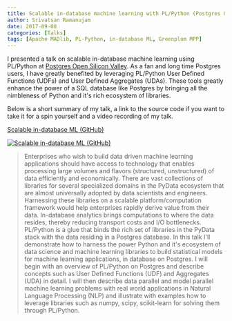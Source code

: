 ```yaml
---
title: Scalable in-database machine learning with PL/Python (Postgres Open Silicon Valley 2017)
author: Srivatsan Ramanujam
date: 2017-09-08
categories: [Talks]
tags: [Apache MADlib, PL-Python, in-database ML, Greenplum MPP]
---
```


I presented a talk on scalable in-database machine learning using PL/Python at [Postgres Open Silicon Valley](https://postgresql.us/events/pgopen2017/schedule/session/343-scalable-in-database-machine-learning-with-plpython/). As a fan and long time Postgres users, I have greatly benefited by leveraging PL/Python User Defined Functions (UDFs) and User Defined Aggregates (UDAs). These tools greatly enhance the power of a SQL database like Postgres by bringing all the nimbleness of Python and it's rich ecosystem of libraries.

Below is a short summary of my talk, a link to the source code if you want to take it for a spin yourself and a video recording of my talk.

[Scalable in-database ML (GitHub)](https://github.com/vatsan/postgresopen-2017)

[![Scalable in-database ML (GitHub)](https://img.youtube.com/vi/_f3URz9RlCY/0.jpg)](https://www.youtube.com/watch?v=_f3URz9RlCYD)

> Enterprises who wish to build data driven machine learning applications should have access to technology that enables processing large volumes and flavors (structured, unstructured) of data efficiently and economically. There are vast collections of libraries for several specialized domains in the PyData ecosystem that are almost universally adopted by data scientists and engineers. Harnessing these libraries on a scalable platform/computation framework would help enterprises rapidly derive value from their data. In-database analytics brings computations to where the data resides, thereby reducing transport costs and I/O bottlenecks. PL/Python is a glue that binds the rich set of libraries in the PyData stack with the data residing in a Postgres database. In this talk I'll demonstrate how to harness the power Python and it's ecosystem of data science and machine learning libraries to build statistical models for machine learning applications, in database on Postgres. I will begin with an overview of PL/Python on Postgres and describe concepts such as User Defined Functions (UDF) and Aggregates (UDA) in detail. I will then describe data parallel and model parallel machine learning problems with real world applications in Natural Language Processing (NLP) and illustrate with examples how to leverage libraries such as numpy, scipy, scikit-learn for solving them through PL/Python.


